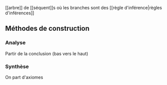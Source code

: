 [[arbre]] de [[séquent]]s où les branches sont des [[règle d'inférence|règles d'inférences]]

## Méthodes de construction 

### Analyse 
Partir de la conclusion (bas vers le haut)

### Synthèse 
On part d'axiomes










